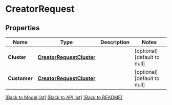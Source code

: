 # CreatorRequest

## Properties
Name | Type | Description | Notes
------------ | ------------- | ------------- | -------------
**Cluster** | [**CreatorRequestCluster**](CreatorRequest_cluster.md) |  | [optional] [default to null]
**Customer** | [**CreatorRequestCluster**](CreatorRequest_cluster.md) |  | [optional] [default to null]

[[Back to Model list]](../README.md#documentation-for-models) [[Back to API list]](../README.md#documentation-for-api-endpoints) [[Back to README]](../README.md)


